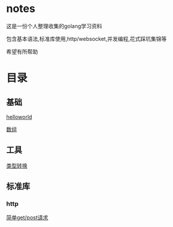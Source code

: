 # notes

这是一份个人整理收集的golang学习资料

包含基本语法,标准库使用,http/websocket,并发编程,花式踩坑集锦等

希望有所帮助

# 目录

## 基础
[helloworld](https://github.com/zhangsheng1992/notes/blob/master/base/helloworld.md)

[数组](https://github.com/zhangsheng1992/notes/blob/master/base/array.md)

## 工具
[类型转换](https://github.com/zhangsheng1992/notes/blob/master/tools/type_convert.md)


## 标准库

### http
[简单get/post请求](https://github.com/zhangsheng1992/notes/blob/master/packages/http/http-simple-request.md)

